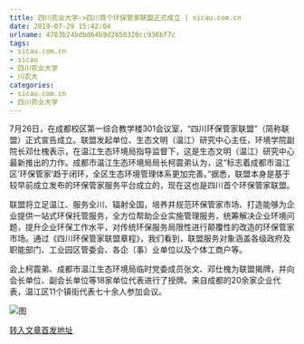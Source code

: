 ```yaml
---
title: 四川农业大学->四川首个环保管家联盟正式成立 | sicau.com.cn
date: 2019-07-29 15:42:04
urlname: 4783b24bdbd64b9d2850320cc936bf7c
tags: 
- sicau.com.cn
- sicau
- 四川农业大学
- 川农大
categories:
- sicau.com.cn
- 四川农业大学
---
```



7月26日，在成都校区第一综合教学楼301会议室，“四川环保管家联盟”（简称联盟）正式宣告成立。联盟发起单位、生态文明（温江）研究中心主任，环境学院副院长邓仕槐表示，在温江生态环境局指导监督下，这是生态文明（温江）研究中心最新推出的力作。成都市温江生态环境局局长柯震弟认为，这“标志着成都市温江区‘环保管家’趋于闭环，全区生态环境管理体系更加完善。”据悉，联盟本身是基于较早前成立发布的环保管家服务平台成立的，现在这也是四川首个环保管家联盟。

联盟将立足温江、服务全川、辐射全国，培养并规范环保管家市场、打造能够为企业提供一站式环保托管服务，全方位帮助企业实施管理服务，统筹解决企业环境问题，提升企业环保工作水平，对传统环保服务局限性进行颠覆性的改造的环保管家市场。通过《四川环保管家联盟章程》，我们看到，联盟服务对象涵盖各级政府及职能部门、工业园区管委会、各企（事）业单位以及个体工商户等。

会上柯震弟、成都市温江生态环境局临时党委成员张文、邓仕槐为联盟揭牌，并向会长单位、副会长单位等18家单位代表进行了授牌。来自成都的20余家企业代表，温江区11个镇街代表七十余人参加会议。



![图](https://news.sicau.edu.cn/__local/4/D5/E8/B24E5166AE86E547A7EC2317D2D_ADFBBCF4_14835.jpg)

[转入文章首发地址](https://news.sicau.edu.cn/info/1078/52690.htm)